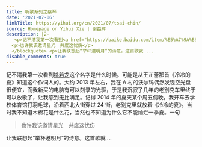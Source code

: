 ```yaml
---
title: 听歌系列之蔡琴
date: '2021-07-06'
linkTitle: https://yihui.org/cn/2021/07/tsai-chin/
source: Homepage on Yihui Xie | 谢益辉
description: |2-
   <p>记不清我第一次看到<a href="https://baike.baidu.com/item/%E5%A7%9A%E8%8B%A5%E9%BE%99">姚若龙</a>这个名字是什么时候。可能是从王芷蕾那首《冷冷的夏》知道这个作词人的。大约 2013 年左右，我在 A 村的沃尔玛偶然发现空光盘很便宜，而我新买的电脑有可以刻录的光驱，于是我沉寂了几年的老别克车里终于可以放歌了，让我感到无比满足。记得 2014 年的夏天某个周五傍晚，我开车去学校体育馆打羽毛球，沿着西北大街穿过 24 街，老别克里就放着《冷冷的夏》。当时我不知道木棉花是什么花，当然也不知道为什么它不能灿烂一季夏。一句</p> <blockquote>
  <p>也许我该邀请星光　共度这忧伤</p>
  </blockquote> <p>让我联想起“举杯邀明月”的诗意。这首歌就 ...
disable_comments: true
---
```

 <p>记不清我第一次看到<a href="https://baike.baidu.com/item/%E5%A7%9A%E8%8B%A5%E9%BE%99">姚若龙</a>这个名字是什么时候。可能是从王芷蕾那首《冷冷的夏》知道这个作词人的。大约 2013 年左右，我在 A 村的沃尔玛偶然发现空光盘很便宜，而我新买的电脑有可以刻录的光驱，于是我沉寂了几年的老别克车里终于可以放歌了，让我感到无比满足。记得 2014 年的夏天某个周五傍晚，我开车去学校体育馆打羽毛球，沿着西北大街穿过 24 街，老别克里就放着《冷冷的夏》。当时我不知道木棉花是什么花，当然也不知道为什么它不能灿烂一季夏。一句</p> <blockquote>
<p>也许我该邀请星光　共度这忧伤</p>
</blockquote> <p>让我联想起“举杯邀明月”的诗意。这首歌就 ...